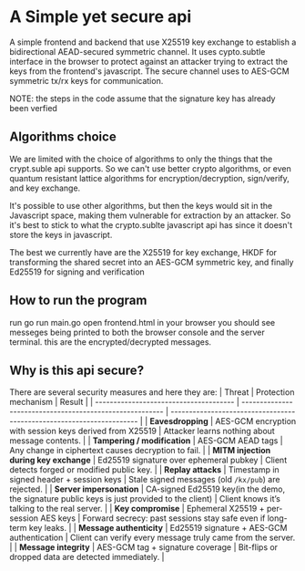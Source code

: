 # A Simple yet secure api
A simple frontend and backend that use X25519 key exchange to establish a bidirectional AEAD-secured symmetric channel. It uses cypto.subtle interface in the browser to protect against an attacker trying to extract the keys from the frontend's javascript. The secure channel uses to AES-GCM symmetric tx/rx keys for communication.

NOTE: the steps in the code assume that the signature key has already been verfied

## Algorithms choice
We are limited with the choice of algorithms to only the things that the crypt.suble api supports. So we can't use better crypto algorithms, or even quantum resistant lattice algorithms for encryption/decryption, sign/verify, and key exchange.

It's possible to use other algorithms, but then the keys would sit in the Javascript space, making them vulnerable for extraction by an attacker. So it's best to stick to what the crypto.sublte javascript api has since it doesn't store the keys in javascript.

The best we currently have are the X25519 for key exchange, HKDF for transforming the shared secret into an AES-GCM symmetric key, and finally Ed25519 for signing and verification


## How to run the program
run go run main.go
open frontend.html in your browser
you should see messeges being printed to both the browser console and the server terminal. this are the encrypted/decrypted messages.


## Why is this api secure?
There are several security measures and here they are:
| Threat                                 | Protection mechanism                                     | Result                                                                |
| -------------------------------------- | -------------------------------------------------------- | --------------------------------------------------------------------- |
| **Eavesdropping**                      | AES-GCM encryption with session keys derived from X25519 | Attacker learns nothing about message contents.                       |
| **Tampering / modification**           | AES-GCM AEAD tags                                        | Any change in ciphertext causes decryption to fail.                   |
| **MITM injection during key exchange** | Ed25519 signature over ephemeral pubkey                  | Client detects forged or modified public key.                         |
| **Replay attacks**                     | Timestamp in signed header + session keys                | Stale signed messages (old `/kx/pub`) are rejected.                   |
| **Server impersonation**               | CA-signed Ed25519 key(in the demo, the signature public keys is just provided to the client)                                     | Client knows it’s talking to the real server.                         |
| **Key compromise**                     | Ephemeral X25519 + per-session AES keys                  | Forward secrecy: past sessions stay safe even if long-term key leaks. |
| **Message authenticity**               | Ed25519 signature + AES-GCM authentication               | Client can verify every message truly came from the server.           |
| **Message integrity**                  | AES-GCM tag + signature coverage                         | Bit-flips or dropped data are detected immediately.                   |
